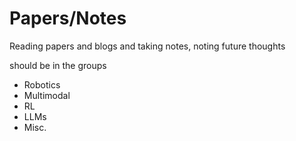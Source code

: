 # Papers/Notes
Reading papers and blogs and taking notes, noting future thoughts

should be in the groups

 - Robotics
 - Multimodal
 - RL
 - LLMs
 - Misc.
